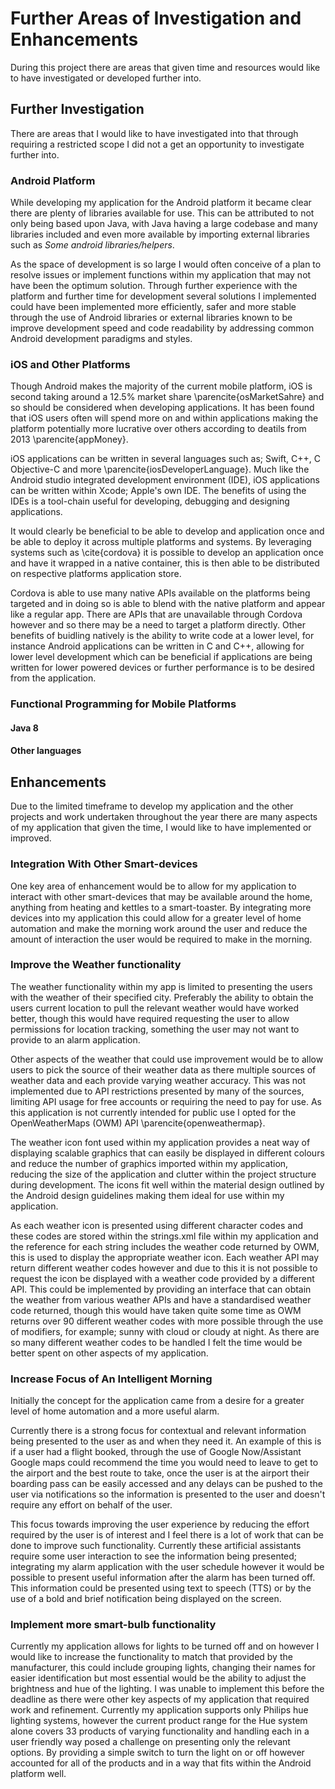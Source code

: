 # Further Areas of Investigation and Enhancements

During this project there are areas that given time and resources would like to have investigated or developed further into.

## Further Investigation

There are areas that I would like to have investigated into that through requiring a restricted scope I did not a get an opportunity to investigate further into.

### Android Platform

While developing my application for the Android platform it became clear there are plenty of libraries available for use. This can be attributed to not only being based upon Java, with Java having a large codebase and many libraries included and even more available by importing external libraries such as *Some android libraries/helpers*.

As the space of development is so large I would often conceive of a plan to resolve issues or implement functions within my application that may not have been the optimum solution. Through further experience with the platform and further time for development several solutions I implemented could have been implemented more efficiently, safer and more stable through the use of Android libraries or external libraries known to be improve development speed and code readability by addressing common Android development paradigms and styles.

### iOS and Other Platforms

Though Android makes the majority of the current mobile platform, iOS is second taking around a 12.5% market share \parencite{osMarketSahre} and so should be considered when developing applications.
It has been found that iOS users often will spend more on and within applications making the platform potentially more lucrative over others according to deatils from 2013 \parencite{appMoney}.

iOS applications can be written in several languages such as; Swift, C++, C Objective-C and more \parencite{iosDeveloperLanguage}. Much like the Android studio integrated development environment (IDE), iOS applications can be written within Xcode; Apple's own IDE. The benefits of using the IDEs is a tool-chain useful for developing, debugging and designing applications.

It would clearly be beneficial to be able to develop and application once and be able to deploy it across multiple platforms and systems. By leveraging systems such as \cite{cordova} it is possible to develop an application once and have it wrapped in a native container, this is then able to be distributed on respective platforms application store.

Cordova is able to use many native APIs available on the platforms being targeted and in doing so is able to blend with the native platform and appear like a regular app. There are APIs that are unavailable through Cordova however and so there may be a need to target a platform directly. Other benefits of buidling natively is the ability to write code at a lower level, for instance Android applications can be written in C and C++, allowing for lower level development which can be beneficial if applications are being written for lower powered devices or further performance is to be desired from the application.

### Functional Programming for Mobile Platforms

#### Java 8

#### Other languages

## Enhancements

Due to the limited timeframe to develop my application and the other projects and work undertaken throughout the year there are many aspects of my application that given the time, I would like to have implemented or improved.

### Integration With Other Smart-devices

One key area of enhancement would be to allow for my application to interact with other smart-devices that may be available around the home, anything from heating and kettles to a smart-toaster. By integrating more devices into my application this could allow for a greater level of home automation and make the morning work around the user and reduce the amount of interaction the user would be required to make in the morning.

### Improve the Weather functionality

The weather functionality within my app is limited to presenting the users with the weather of their specified city. Preferably the ability to obtain the users current location to pull the relevant weather would have worked better, though this would have required requesting the user to allow permissions for location tracking, something the user may not want to provide to an alarm application.

Other aspects of the weather that could use improvement would be to allow users to pick the source of their weather data as there multiple sources of weather data and each provide varying weather accuracy. This was not implemented due to API restrictions presented by many of the sources, limiting API usage for free accounts or requiring the need to pay for use. As this application is not currently intended for public use I opted for the OpenWeatherMaps (OWM) API \parencite{openweathermap}.

The weather icon font used within my application provides a neat way of displaying scalable graphics that can easily be displayed in different colours and reduce the number of graphics imported within my application, reducing the size of the application and clutter within the project structure during development. The icons fit well within the material design outlined by the Android design guidelines making them ideal for use within my application.

As each weather icon is presented using different character codes and these codes are stored within the strings.xml file within my application and the reference for each string includes the weather code returned by OWM, this is used to display the appropriate weather icon. Each weather API may return different weather codes however and due to this it is not possible to request the icon be displayed with a weather code provided by a different API. This could be implemented by providing an interface that can obtain the weather from various weather APIs and have a standardised weather code returned, though this would have taken quite some time as OWM returns over 90 different weather codes with more possible through the use of modifiers, for example; sunny with cloud or cloudy at night. As there are so many different weather codes to be handled I felt the time would be better spent on other aspects of my application.


### Increase Focus of An Intelligent Morning

Initially the concept for the application came from a desire for a greater level of home automation and a more useful alarm.

Currently there is a strong focus for contextual and relevant information being presented to the user as and when they need it. An example of this is if a user had a flight booked, through the use of Google Now/Assistant Google maps could recommend the time you would need to leave to get to the airport and the best route to take, once the user is at the airport their boarding pass can be easily accessed and any delays can be pushed to the user via notifications so the information is presented to the user and doesn't require any effort on behalf of the user.

This focus towards improving the user experience by reducing the effort required by the user is of interest and I feel there is a lot of work that can be done to improve such functionality. Currently these artificial assistants require some user interaction to see the information being presented; integrating my alarm application with the user schedule however it would be possible to present useful information after the alarm has been turned off. This information could be presented using text to speech (TTS) or by the use of a bold and brief notification being displayed on the screen.


### Implement more smart-bulb functionality

Currently my application allows for lights to be turned off and on however I would like to increase the functionality to match that provided by the manufacturer, this could include grouping lights, changing their names for easier identification but most essential would be the ability to adjust the brightness and hue of the lighting. I was unable to implement this before the deadline as there were other key aspects of my application that required work and refinement. Currently my application supports only Philips hue lighting systems, however the current product range for the Hue system alone covers 33 products of varying functionality and handling each in a user friendly way posed a challenge on presenting only the relevant options. By providing a simple switch to turn the light on or off however accounted for all of the products and in a way that fits within the Android platform well.
